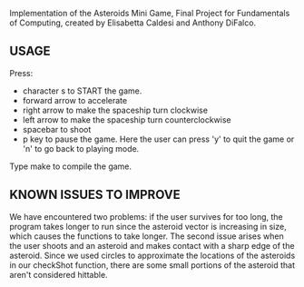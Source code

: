 Implementation of the Asteroids Mini Game, Final Project for Fundamentals of Computing, created by Elisabetta Caldesi and Anthony DiFalco.

USAGE
-------------------
Press:
- character s to START the game. 
- forward arrow to accelerate
- right arrow to make the spaceship turn clockwise 
- left arrow to make the spaceship turn counterclockwise
- spacebar to shoot
- p key to pause the game. Here the user can press 'y' to quit the game or 'n' to go back to playing mode.

Type make to compile the game.

KNOWN ISSUES TO IMPROVE
-----------------------
We have encountered two problems: if the user survives for too long, the program takes longer to run since the asteroid vector is increasing in size, which causes the functions to take longer. The second issue arises when the user shoots and an asteroid and makes contact with a sharp edge of the asteroid. Since we used circles to approximate the locations of the asteroids in our checkShot function, there are some small portions of the asteroid that aren't considered hittable.
